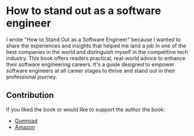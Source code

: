 # How to stand out as a software engineer

I wrote "How to Stand Out as a Software Engineer" because I wanted to share the experiences and insights that helped me land a job in one of the best companies in the world and distinguish myself in the competitive tech industry. This book offers readers practical, real-world advice to enhance their software engineering careers. It's a guide designed to empower software engineers at all career stages to thrive and stand out in their professional journey.

## Contribution

If you liked the book or would like to support the author the book:

- [Gumroad](https://lvndry.gumroad.com/l/how-to-stand-out-as-a-software-engineer)
- [Amazon](https://www.amazon.com/dp/B0C955KN39)
